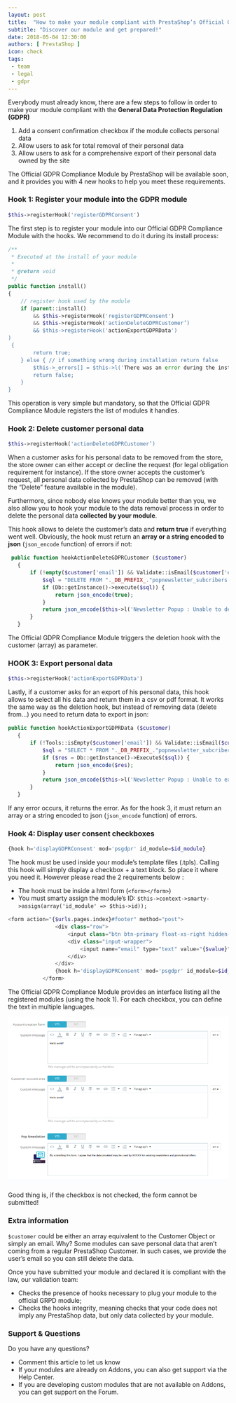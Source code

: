 ```yaml
---
layout: post
title:  "How to make your module compliant with PrestaShop’s Official GDPR Compliance Module"
subtitle: "Discover our module and get prepared!"
date: 2018-05-04 12:30:00
authors: [ PrestaShop ]
icon: check
tags:
 - team
 - legal
 - gdpr
---
```


Everybody must already know, there are a few steps to follow in order to make your module compliant with the **General Data Protection Regulation (GDPR)**

1. Add a consent confirmation checkbox if the module collects personal data
2. Allow users to ask for total removal of their personal data
3. Allow users to ask for a comprehensive export of their personal data owned by the site

The Official GDPR Compliance Module by PrestaShop will be available soon, and it provides you with 4 new hooks to help you meet these requirements.


### Hook 1: Register your module into the GDPR module

```php
$this->registerHook('registerGDPRConsent')
```

The first step is to register your module into our Official GDPR Compliance Module with the hooks. We recommend to do it during its install process:

```php
/**
 * Executed at the install of your module
 *
 * @return void
 */
public function install()
{
    // register hook used by the module
    if (parent::install()
        && $this->registerHook('registerGDPRConsent')
        && $this->registerHook('actionDeleteGDPRCustomer’)
        && $this->registerHook('actionExportGDPRData')
)
 {
        return true;
    } else { // if something wrong during installation return false
        $this->_errors[] = $this->l('There was an error during the installation. Please contact us through Addons website.');
        return false;
    }
}
```

This operation is very simple but mandatory, so that the Official GDPR Compliance Module registers the list of modules it handles.


### Hook 2: Delete customer personal data

```php
$this->registerHook('actionDeleteGDPRCustomer’)
```

When a customer asks for his personal data to be removed from the store, the store owner can either accept or decline the request (for legal obligation requirement for instance). If the store owner accepts the customer’s request, all personal data collected by PrestaShop can be removed (with the “Delete” feature available in the module).

Furthermore, since nobody else knows your module better than you, we also allow you to hook your module to the data removal process in order to delete the personal data **collected by your module**. 

This hook allows to delete the customer’s data and **return true** if everything went well. Obviously, the hook must return an **array or a string encoded to json** (```json_encode``` function) of errors if not:

```php
 public function hookActionDeleteGDPRCustomer ($customer)
   {
       if (!empty($customer['email']) && Validate::isEmail($customer['email'])) {
           $sql = "DELETE FROM "._DB_PREFIX_."popnewsletter_subcribers WHERE email = '".pSQL($customer['email'])."'";
           if (Db::getInstance()->execute($sql)) {
               return json_encode(true);
           }
           return json_encode($this->l('Newsletter Popup : Unable to delete customer using email.'));
       }
   }
```

The Official GDPR Compliance Module triggers the deletion hook with the customer (array) as parameter.

### HOOK 3: Export personal data

```php
$this->registerHook('actionExportGDPRData')
```

Lastly, if a customer asks for an export of his personal data, this hook allows to select all his data and return them in a csv or pdf format. It works the same way as the deletion hook, but instead of removing data (delete from…) you need to return data to export in json:

```php
public function hookActionExportGDPRData ($customer)
   {
       if (!Tools::isEmpty($customer['email']) && Validate::isEmail($customer['email'])) {
           $sql = "SELECT * FROM "._DB_PREFIX_."popnewsletter_subcribers WHERE email = '".pSQL($customer['email'])."'";
           if ($res = Db::getInstance()->ExecuteS($sql)) {
               return json_encode($res);
           }
           return json_encode($this->l('Newsletter Popup : Unable to export customer using email.'));
       }
   }
```

If any error occurs, it returns the error. As for the hook 3, it must return an array or a string encoded to json (```json_encode``` function) of errors.


### Hook 4: Display user consent checkboxes

```php
{hook h='displayGDPRConsent' mod='psgdpr' id_module=$id_module}
```

The hook must be used inside your module’s template files (.tpls). Calling this hook will simply display a checkbox + a text block. So place it where you need it. However please read the 2 requirements below :
*  The hook must be inside a html form (```<form></form>```)
*  You must smarty assign the module’s ID:  ```$this->context->smarty->assign(array('id_module' => $this->id));```

```php
<form action="{$urls.pages.index}#footer" method="post">
               <div class="row">
                   <input class="btn btn-primary float-xs-right hidden-xs-down" name="submitNewsletter" type="submit" value="{l s='Subscribe' d='Shop.Theme.Actions'}">
                   <div class="input-wrapper">
                       <input name="email" type="text" value="{$value}" placeholder="{l s='Your email address' d='Shop.Forms.Labels'}" aria-labelledby="block-newsletter-label">
                   </div>
               </div>
               {hook h='displayGDPRConsent' mod='psgdpr' id_module=$id_module}
           </form>
```

The Official GDPR Compliance Module provides an interface listing all the registered modules (using the hook 1). For each checkbox, you can define the text in multiple languages. 

![Setting messages for your module](/assets/images/2018/05/gdpr-howto.png)

Good thing is, if the checkbox is not checked, the form cannot be submitted!


### Extra information

```$customer``` could be either an array equivalent to the Customer Object or simply an email. Why? Some modules can save personal data that aren’t coming from a regular PrestaShop Customer. In such cases, we provide the user’s email so you can still delete the data.

Once you have submitted your module and declared it is compliant with the law, our validation team:
* Checks the presence of hooks necessary to plug your module to the official GRPD module;
* Checks the hooks integrity, meaning checks that your code does not imply any PrestaShop data, but only data collected by your module.


### Support & Questions
Do you have any questions?
* Comment this article to let us know
* If your modules are already on Addons, you can also get support via the Help Center.
* If you are developing custom modules that are not available on Addons, you can get support on the Forum.

